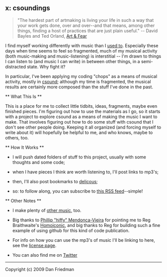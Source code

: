 x: csoundings
---

> "The hardest part of artmaking is living your life in such a way that your
> work gets done, over and over--and that means, among other things, finding a
> host of practices that are just plain useful."
>   -- David Bayles and Ted Orland, [Art & Fear](http://www.amazon.com/Art-Fear-Observations-Rewards-Artmaking/dp/0961454733)

I find myself working differently with music than I [used to](http://boywithmachine.net/music/old). Especially these
days when time seems to feel so fragmented, much of my musical activity (both
music-making and music-listening) is interstitial -- I'm drawn to things I can
listen to (and music I can write) in between other things, in a semi-distracted state. Why fight it?

In particular, I've been applying my coding "chops" as a means of musical
activity, mostly in [csound](http://csounds.com); although my time is
fragmented, the musical results are certainly more composed than the stuff I've
done in the past.

** What This Is **

This is a place for me to collect little tidbits, ideas, fragments, maybe even
finished pieces. I'm figuring out how to use the materials as I go, so it starts
with a project to explore csound as a means of making the music I want to make.
That involves figuring out how to do some stuff with csound that I don't see
other people doing. Keeping it all organized (and forcing myself to write about
it) will hopefully be helpful to me, and who knows, maybe to others, too.

** How It Works **

- I will push dated folders of stuff to this project, usually with some thoughts and some code; 

- when I have pieces I think are worth listening to, I'll post links to mp3's; 

- then, I'll also post bookmarks to [delicous](http://delicious.com/lamech/x); 

- so: to follow along, you can subscribe to [this RSS feed](http://feeds.delicious.com/v2/rss/lamech/x)--simple!

** Other Notes **

- I make plenty of [other music](http://boywithmachine.net/music), too.

- Big thanks to [Phillip "hiffy" Mendonca-Vieira](http://github.com/phillmv)
  for pointing me to Reg Braithwaite's
[Homoiconic](http://github.com/raganwald/homoiconic/), and big thanks to Reg for
building such a fine example of using github for this kind of code publication.

- For info on how you can use the mp3's of music I'll be linking to here, see the [license page](http://boywithmachine.net/music/license.html).

- You can also find me on [Twitter](http://twitter.com/lamech)

- - -

Copyright (c) 2009 Dan Friedman
